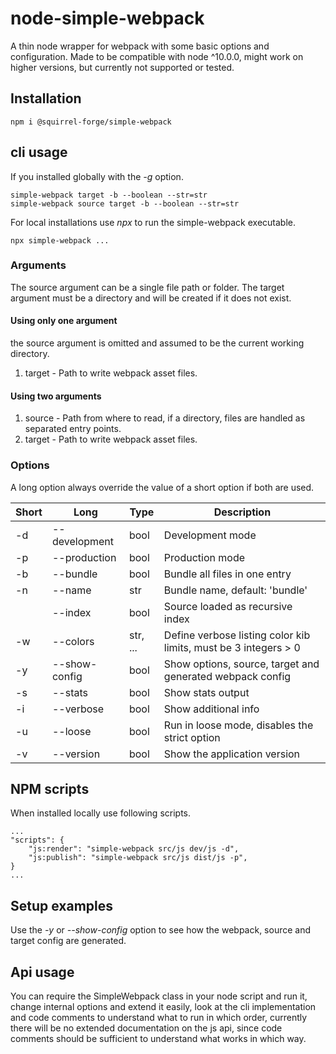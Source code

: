 # node-simple-webpack
A thin node wrapper for webpack with some basic options and configuration.
Made to be compatible with node ^10.0.0, might work on higher versions, but currently not supported or tested.

## Installation

```
npm i @squirrel-forge/simple-webpack

```

## cli usage

If you installed globally with the *-g* option.
```
simple-webpack target -b --boolean --str=str
simple-webpack source target -b --boolean --str=str

```

For local installations use *npx* to run the simple-webpack executable.
```
npx simple-webpack ...
```

### Arguments

The source argument can be a single file path or folder.
The target argument must be a directory and will be created if it does not exist.

#### Using only one argument

the source argument is omitted and assumed to be the current working directory.
1. target - Path to write webpack asset files.

#### Using two arguments

1. source - Path from where to read, if a directory, files are handled as separated entry points.
2. target - Path to write webpack asset files.

### Options

A long option always override the value of a short option if both are used.

| Short | Long          | Type     | Description                                                     |
|-------|---------------|----------|-----------------------------------------------------------------|
| -d    | --development | bool     | Development mode                                                |
| -p    | --production  | bool     | Production mode                                                 |
| -b    | --bundle      | bool     | Bundle all files in one entry                                   |
| -n    | --name        | str      | Bundle name, default: 'bundle'                                  |
|       | --index       | bool     | Source loaded as recursive index                                |
| -w    | --colors      | str, ... | Define verbose listing color kib limits, must be 3 integers > 0 |
| -y    | --show-config | bool     | Show options, source, target and generated webpack config       |
| -s    | --stats       | bool     | Show stats output                                               |
| -i    | --verbose     | bool     | Show additional info                                            |
| -u    | --loose       | bool     | Run in loose mode, disables the strict option                   |
| -v    | --version     | bool     | Show the application version                                    |

## NPM scripts

When installed locally use following scripts.

```
...
"scripts": {
    "js:render": "simple-webpack src/js dev/js -d",
    "js:publish": "simple-webpack src/js dist/js -p",
}
...
```

## Setup examples

Use the *-y* or *--show-config* option to see how the webpack, source and target config are generated.

## Api usage

You can require the SimpleWebpack class in your node script and run it, change internal options and extend it easily, look at the cli implementation and code comments to understand what to run in which order, currently there will be no extended documentation on the js api, since code comments should be sufficient to understand what works in which way.
